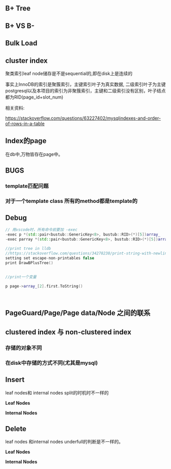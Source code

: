 ## B+ Tree



## B+ VS B-



## Bulk Load



## cluster index

聚类索引leaf node储存是不是sequential的,即在disk上是连续的

事实上InnoDB的索引是聚簇索引，主键索引叶子为真实数据, 二级索引叶子为主键
postgresql以及本项目的索引为非聚簇索引，主键和二级索引没有区别，叶子结点都为RID(page_id+slot_num)

相关资料:

https://stackoverflow.com/questions/63227402/mysqlindexes-and-order-of-rows-in-a-table



## Index的page

在db中,万物皆存在page中。



## BUGS

### template匹配问题

### 对于一个template class 所有的method都是template的



## Debug 

```c++
// 用vscode时，所有命令前要加 -exec
-exec p *(std::pair<bustub::GenericKey<8>, bustub::RID>(*)[5])array_
-exec parray *(std::pair<bustub::GenericKey<8>, bustub::RID>(*)[5])array_
  
//print tree in lldb 
//https://stackoverflow.com/questions/34278238/print-string-with-newlines-with-lldb
setting set escape-non-printables false
print DrawBPlusTree()
  

//print一个变量
  
p page->array_[2].first.ToString()
 
  
```

## PageGuard/Page/Page data/Node 之间的联系



## clustered index 与 non-clustered index

### 存储的对象不同

### 在disk中存储的方式不同(尤其是mysql)

## Insert

leaf nodes和 internal nodes split的时机时不一样的

**Leaf Nodes**

**Internal Nodes**







## Delete



leaf nodes 和internal nodes underfull的判断是不一样的。

**Leaf Nodes**

**Internal Nodes**











